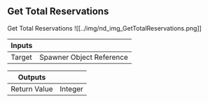 ## Get Total Reservations
Get Total Reservations
![[../img/nd_img_GetTotalReservations.png]]

|Inputs||
|--|--|
| Target | Spawner Object Reference |

|Outputs||
|--|--|
| Return Value | Integer |
